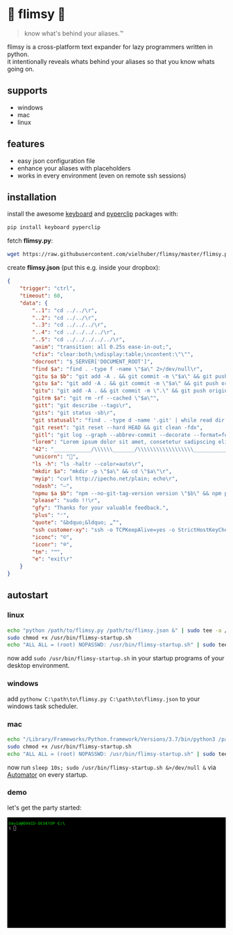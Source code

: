 # 🐨 flimsy 🐨

> know what's behind your aliases.™

flimsy is a cross-platform text expander for lazy programmers written in python.  
it intentionally reveals whats behind your aliases so that you know whats going on.

## supports

* windows
* mac
* linux

## features

* easy json configuration file
* enhance your aliases with placeholders
* works in every environment (even on remote ssh sessions)

## installation

install the awesome [keyboard](https://github.com/boppreh/keyboard) and [pyperclip](https://github.com/asweigart/pyperclip) packages with:
```bash
pip install keyboard pyperclip
```

fetch **flimsy.py**:
```bash
wget https://raw.githubusercontent.com/vielhuber/flimsy/master/flimsy.py
```

create **flimsy.json** (put this e.g. inside your dropbox):
```json
{
    "trigger": "ctrl",
    "timeout": 60,
    "data": {
        "..1": "cd ../../\r",
        "..2": "cd ../../\r",
        "..3": "cd ../../../\r",
        "..4": "cd ../../../../\r",
        "..5": "cd ../../../../../\r",
        "anim": "transition: all 0.25s ease-in-out;",
        "cfix": "clear:both;\ndisplay:table;\ncontent:\"\"",
        "docroot": "$_SERVER['DOCUMENT_ROOT']",
        "find $a": "find . -type f -name \"$a\" 2>/dev/null\r",
        "gitu $a $b": "git add -A . && git commit -m \"$a\" && git push origin HEAD && git tag -a \"$b\" -m \"$a\" && git push --tags\r",
        "gitu $a": "git add -A . && git commit -m \"$a\" && git push origin HEAD\r",
        "gitu": "git add -A . && git commit -m \".\" && git push origin HEAD\r",
        "gitrm $a": "git rm -rf --cached \"$a\"",
        "gitt": "git describe --tags\r",
        "gits": "git status -sb\r",
        "git statusall": "find . -type d -name '.git' | while read dir ; do sh -c \"if [ -z \\\"$(cd $dir/../ && git status --porcelain)\\\" ]; then tput setaf 2 && echo \\\"${dir//\\.git/} clean\\\"; else tput setaf 1 && echo \\\"${dir//\\.git/} modified\\\"; fi\" ; done\r",
        "git reset": "git reset --hard HEAD && git clean -fdx",
        "gitl": "git log --graph --abbrev-commit --decorate --format=format:\"%C(bold blue)%h%C(reset) - %C(bold green)(%ar)%C(reset) %C(white)%s%C(reset) %C(dim white)- %an%C(reset)%C(bold yellow)%d%C(reset)\" --all\r",
        "lorem": "Lorem ipsum dolor sit amet, consetetur sadipscing elitr, sed diam nonumy eirmod tempor invidunt ut labore et dolore magna aliquyam erat, sed diam voluptua. At vero eos et accusam et justo duo dolores et ea rebum. Stet clita kasd gubergren, no sea takimata sanctus est Lorem ipsum dolor sit amet. Lorem ipsum dolor sit amet, consetetur sadipscing elitr, sed diam nonumy eirmod tempor invidunt ut labore et dolore magna aliquyam erat, sed diam voluptua. At vero eos et accusam et justo duo dolores et ea rebum. Stet clita kasd gubergren, no sea takimata sanctus est Lorem ipsum dolor sit amet.",
        "42": "____________/\\\\\\_______/\\\\\\\\\\\\\\\\\\_____________\n___________/\\\\\\\\\\_____/\\\\\\///////\\\\\\__________\n__________/\\\\\\/\\\\\\____\\///______\\//\\\\\\________\n_________/\\\\\\/\\/\\\\\\______________/\\\\\\/________\n________/\\\\\\/__\\/\\\\\\___________/\\\\\\//_________\n_______/\\\\\\\\\\\\\\\\\\\\\\\\\\\\\\\\_____/\\\\\\//___________\n_______\\///////////\\\\\\//____/\\\\\\/_____________\n__________________\\/\\\\\\_____/\\\\\\\\\\\\\\\\\\\\\\\\\\\\\\__\n___________________\\///_____\\///////////////__",
        "unicorn": "🦄",
        "ls -h": "ls -haltr --color=auto\r",
        "mkdir $a": "mkdir -p \"$a\" && cd \"$a\"\r",
        "myip": "curl http://ipecho.net/plain; echo\r",
        "ndash": "–",
        "npmu $a $b": "npm --no-git-tag-version version \"$b\" && npm publish && git add -A . && git commit -m \"$a\" && git push origin HEAD && git tag -a \"$b\" -m \"$a\" && git push --tags\r",
        "please": "sudo !!\r",
        "gfy": "Thanks for your valuable feedback.",
        "plus": "⁺",
        "quote": "&bdquo;&ldquo; „“",
        "ssh customer-xy": "ssh -o TCPKeepAlive=yes -o StrictHostKeyChecking=no -p 22 -l username -i ~/.ssh/id_rsa host -t \"echo 'rm /tmp/initfile; source ~/.bashrc; cd folder; git status' > /tmp/initfile; bash --init-file /tmp/initfile\"\r",
        "iconc": "©",
        "iconr": "®",
        "tm": "™",
        "e": "exit\r"
    }
}
```

## autostart

### linux

```bash
echo "python /path/to/flimsy.py /path/to/flimsy.json &" | sudo tee -a /usr/bin/flimsy-startup.sh
sudo chmod +x /usr/bin/flimsy-startup.sh
echo "ALL ALL = (root) NOPASSWD: /usr/bin/flimsy-startup.sh" | sudo tee -a /etc/sudoers
```

now add ```sudo /usr/bin/flimsy-startup.sh``` in your startup programs of your desktop environment.

### windows

add ```pythonw C:\path\to\flimsy.py C:\path\to\flimsy.json``` to your windows task scheduler.

### mac

```bash
echo "/Library/Frameworks/Python.framework/Versions/3.7/bin/python3 /path/to/flimsy.py /path/to/flimsy.json &" | sudo tee -a /usr/bin/flimsy-startup.sh
sudo chmod +x /usr/bin/flimsy-startup.sh
echo "ALL ALL = (root) NOPASSWD: /usr/bin/flimsy-startup.sh" | sudo tee -a /etc/sudoers
```

now run ```sleep 10s; sudo /usr/bin/flimsy-startup.sh &>/dev/null &``` via [Automator](https://stackoverflow.com/a/6445525/2068362) on every startup.

### demo

let's get the party started:

![demo](https://raw.githubusercontent.com/vielhuber/flimsy/master/flimsy.gif)